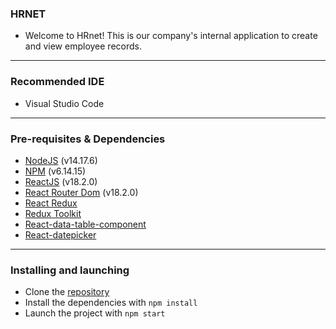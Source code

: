 ### HRNET
- Welcome to HRnet! This is our company's internal application to create and view employee records.
---
### Recommended IDE
- Visual Studio Code
---
### Pre-requisites & Dependencies
- [NodeJS](https://nodejs.org/en/) (v14.17.6)
- [NPM](https://www.npmjs.com) (v6.14.15)
- [ReactJS](https://fr.reactjs.org/docs/getting-started.html) (v18.2.0)
- [React Router Dom](https://v5.reactrouter.com/web/guides/quick-start) (v18.2.0)
- [React Redux](https://react-redux.js.org)
- [Redux Toolkit](https://redux-toolkit.js.org)
- [React-data-table-component](https://react-data-table-component.netlify.app/?path=/story/getting-started-intro--page)
- [React-datepicker](https://www.npmjs.com/package/react-datepicker)

--- 
### Installing and launching
- Clone the [repository](https://github.com/marjoriesiad/OCR_P14_WealthHealth)
- Install the dependencies with `npm install`
- Launch the project with `npm start`
